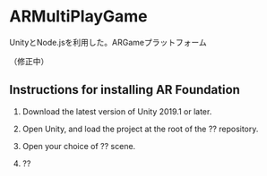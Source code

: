 # ARMultiPlayGame
UnityとNode.jsを利用した。ARGameプラットフォーム


（修正中）
## Instructions for installing AR Foundation

1. Download the latest version of Unity 2019.1 or later.

2. Open Unity, and load the project at the root of the ?? repository.

3. Open your choice of ?? scene.

4. ??
